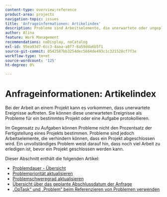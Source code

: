 ```yaml
---
content-type: overview;reference
product-area: projects
navigation-topic: issues
title: 'Anfrageinformationen: Artikelindex'
description: Probleme sind Arbeitselemente, die unerwartete oder ungeplante Arbeiten an einem Projekt darstellen. Die folgenden Artikel enthalten Informationen zu Problemen.
author: Alina
feature: Work Management
recommendations: noDisplay, noCatalog
exl-id: 95ea93d7-6cc3-4aaa-a8f7-8a59dda6b5f1
source-git-commit: 0542587bb3254dec5664de493c1c321528cf7f3e
workflow-type: tm+mt
source-wordcount: '125'
ht-degree: 0%

---
```


# Anfrageinformationen: Artikelindex

<!--Audited: 08/2025-->

Bei der Arbeit an einem Projekt kann es vorkommen, dass unerwartete Ereignisse auftreten. Sie können diese unerwarteten Ereignisse als Probleme für ein bestimmtes Projekt oder eine Aufgabe protokollieren.

Im Gegensatz zu Aufgaben können Probleme nicht den Prozentsatz der Fertigstellung eines Projekts bestimmen. Probleme sind jedoch Arbeitselemente, die verhindern können, dass ein Projekt abgeschlossen wird. Ein unvollständiges Problem weist darauf hin, dass noch viel Arbeit zu erledigen ist, bevor ein Projekt geschlossen werden kann.

Dieser Abschnitt enthält die folgenden Artikel:

* [Problemdauer - Übersicht](../../../manage-work/issues/issue-information/issue-duration.md)
* [Problempriorität aktualisieren](../../../manage-work/issues/issue-information/update-issue-priority.md)
* [Problemschweregrad aktualisieren](../../../manage-work/issues/issue-information/update-issue-severity.md)
* [Übersicht über das geplante Abschlussdatum der Anfrage](../../../manage-work/issues/issue-information/issue-planned-completion-date.md)
* [„OpTask“ und „Problem“ beim Referenzieren von Problemen verwenden](../../../manage-work/issues/issue-information/use-optask-instead-of-issue.md)
